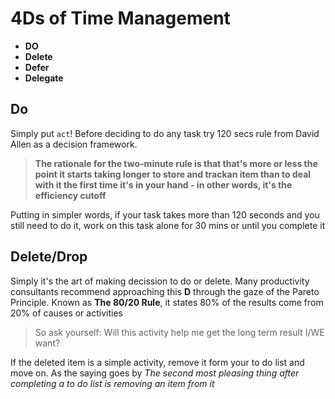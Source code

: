 # 4Ds of Time Management
- **DO**
- **Delete**
- **Defer**
- **Delegate**

## Do
Simply put `act`! Before deciding to do any task try 120 secs rule from David Allen as a decision framework.
> **The rationale for the two-minute rule is that that's more or less the point it starts taking longer to store and trackan item than to deal with it the first time it's in your hand - in other words, it's the efficiency cutoff**

Putting in simpler words, if your task takes more than 120 seconds and you still need to do it, work on this task alone for 30 mins or until you complete it
## Delete/Drop
Simply it's the art of making decission to do or delete. Many productivity consultants recommend approaching this **D** through the gaze of the Pareto Principle. Known as **The 80/20 Rule**, it states 80% of the results come from 20% of causes or activities
> So ask yourself: Will this activity help me get the long term result I/WE want?

If the deleted item is a simple activity, remove it form your to do list and move on. As the saying goes by _The second most pleasing thing after completing a to do list is removing an item from it_
